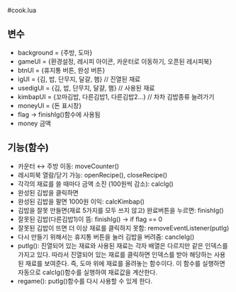 #cook.lua

## 변수

* background = {주방, 도마}
* gameUI = {환경설정, 레시피 아이콘, 카운터로 이동하기, 오픈된 레시피북}
* btnUI = {휴지통 버튼, 완성 버튼}
* igUI = {김, 밥, 단무지, 달걀, 햄} // 진열된 재료
* usedigUI = {김, 밥, 단무지, 달걀, 햄} // 사용된 재료
* kimbapUI = {꼬마김밥, 다른김밥1, 다른김밥2...} // 차차 김밥종류 늘려가기
* moneyUI = {돈 표시창}
* flag → finishIg()함수에 사용됨
* money 금액



## 기능(함수)
- 카운터 ↔ 주방 이동: moveCounter()
- 레시피북 열람/닫기 가능: openRecipe(), closeRecipe()
- 각각의 재료를 쓸 때마다 금액 소진 (100원씩 감소): calcIg()
- 완성된 김밥을 클릭하면 
- 완성된 김밥을 팔면 1000원 이익: calcKimbap()
- 김밥을 잘못 만들면(재료 5가지를 모두 쓰지 않고) 완료버튼을 누르면: finishIg()
- 잘못된 김밥(다른김밥1)이 뜸: finishIg() → if flag == 0
- 잘못된 김밥이 뜨면 더 이상 재료를 클릭하지 못함: removeEventListener(putIg)
- 다시 만들기 위해서는 휴지통 버튼을 눌러 김밥을 버려줌: cancleIg()
- putIg(): 진열되어 있는 재료와 사용된 재료는 각자 배열은 다르지만 같은 인덱스를 가지고 있다. 따라서 진열되어 있는 재료를 클릭하면 인덱스를 받아 해당하는 사용된 재료를 보여준다.
즉, 도마 위에 재료를 올려놓는 함수이다.
이 함수를 실행하면 자동으로 calcIg()함수를 실행하여 재료값을 계산한다.
- regame(): putIg()함수를 다시 사용할 수 있게 한다.
